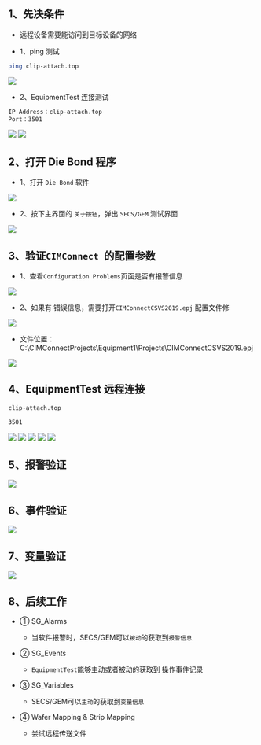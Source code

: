 
## 1、先决条件

- 远程设备需要能访问到目标设备的网络

- 1、ping 测试

```sh
ping clip-attach.top
```

![](https://easyimage.ghuang.top/i/2024/04/11/210136-1.webp)

- 2、EquipmentTest 连接测试

```sh
IP Address：clip-attach.top
Port：3501
```

![](https://easyimage.ghuang.top/i/2024/04/11/210348-1.webp)
![](https://easyimage.ghuang.top/i/2024/04/11/210722-1.webp)

## 2、打开 Die Bond 程序

- 1、打开 `Die Bond` 软件

![](https://easyimage.ghuang.top/i/2024/04/11/211036-1.webp)

- 2、按下主界面的 `关于按钮`，弹出 `SECS/GEM` 测试界面

![](https://easyimage.ghuang.top/i/2024/04/11/214036-1.webp)

## 3、验证`CIMConnect `的配置参数

- 1、查看`Configuration Problems`页面是否有报警信息

![](https://easyimage.ghuang.top/i/2024/04/11/214805-1.webp)

- 2、如果有 错误信息，需要打开`CIMConnectCSVS2019.epj` 配置文件修

![](https://easyimage.ghuang.top/i/2024/04/11/214708-1.webp)

- 文件位置：C:\CIMConnectProjects\Equipment1\Projects\CIMConnectCSVS2019.epj

![](https://easyimage.ghuang.top/i/2024/04/11/215427-1.webp)

## 4、EquipmentTest 远程连接

```sh title="IP Address"
clip-attach.top
```
```sh title="Port"
3501
```
![](https://easyimage.ghuang.top/i/2024/04/11/215639-1.webp)
![](https://easyimage.ghuang.top/i/2024/04/11/215743-1.webp)
![](https://easyimage.ghuang.top/i/2024/04/11/215828-1.webp)
![](https://easyimage.ghuang.top/i/2024/04/11/215903-1.webp)
![](https://easyimage.ghuang.top/i/2024/04/11/220030-1.webp)

## 5、报警验证

![](https://easyimage.ghuang.top/i/2024/04/11/222212-1.webp)

## 6、事件验证

![](https://easyimage.ghuang.top/i/2024/04/11/222408-1.webp)

## 7、变量验证

![](https://easyimage.ghuang.top/i/2024/04/11/224721-1.webp)

## 8、后续工作

- ① SG_Alarms
    - 当软件报警时，SECS/GEM可以`被动`的获取到`报警信息`

- ② SG_Events
    - `EquipmentTest`能够主动或者被动的获取到 操作事件记录

- ③ SG_Variables
    - SECS/GEM可以`主动`的获取到`变量信息`

- ④ Wafer Mapping & Strip Mapping
    - 尝试远程传送文件
